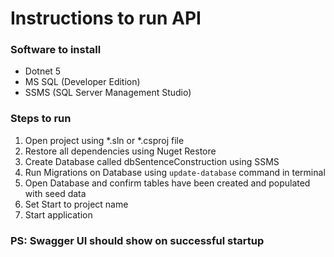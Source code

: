 # Instructions to run API

### Software to install
* Dotnet 5
* MS SQL (Developer Edition)
* SSMS (SQL Server Management Studio)

### Steps to run 
1. Open project using *.sln or *.csproj file
2. Restore all dependencies using Nuget Restore
3. Create Database called dbSentenceConstruction using SSMS
4. Run Migrations on Database using `update-database` command in terminal
5. Open Database and confirm tables have been created and populated with seed data   
6. Set Start to project name
7. Start application

### PS: Swagger UI should show on successful startup